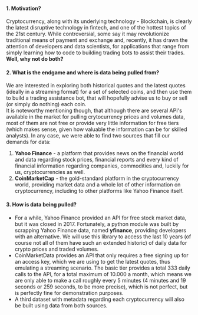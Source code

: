 #### 1. Motivation?
Cryptocurrency, along with its underlying technology - Blockchain, is clearly the latest disruptive technology in fintech, and one of the hottest topics of the 21st century. While controversial, some say it may revolutionize traditional means of payment and exchange and, recently, it has drawn the attention of developers and data scientists, for applications that range from simply learning how to code to building trading bots to assist their trades. **Well, why not do both?**

#### 2. What is the endgame and where is data being pulled from?
We are interested in exploring both historical quotes and the latest quotes (ideally in a streaming format) for a set of selected coins, and then use them to build a trading assistance bot, that will hopefully advise us to buy or sell (or simply do nothing) each coin.   
It is noteworthy mentioning though, that although there are several API's available in the market for pulling crytocurrency prices and volumes data, most of them are not free or provide very little information for free tiers (which makes sense, given how valuable the information can be for skilled analysts). In any case, we were able to find two sources that fill our demands for data:
1. **Yahoo Finance** - a platform that provides news on the financial world and data regarding stock prices, financial reports and every kind of financial information regarding companies, commodities and, luckily for us, cryptocurrencies as well.
2. **CoinMarketCap** - the gold-standard platform in the cryptocurrency world, providing market data and a whole lot of other information on cryptocurrency, including to other platforms like Yahoo Finance itself.

#### 3. How is data being pulled?
* For a while, Yahoo Finance provided an API for free stock market data, but it was closed in 2017. Fortunately, a python module was built by scrapping Yahoo Finance data, named **yfinance**, providing developers with an alternative. We will use this library to access the last 10 years (of course not all of them have such an extended historic) of daily data for crypto prices and traded volumes.
* CoinMarketData provides an API that only requires a free signing up for an access key, which we are using to get the latest quotes, thus emulating a streaming scenario. The basic tier provides a total 333 daily calls to the API, for a total maximum of 10.000 a month, which means we are only able to make a call roughly every 5 minutes (4 minutes and 19 seconds or 259 seconds, to be more precise), which is not perfect, but is perfectly fine for demonstration purposes.
* A third dataset with metadata regarding each cryptocurrency will also be built using data from both sources.
